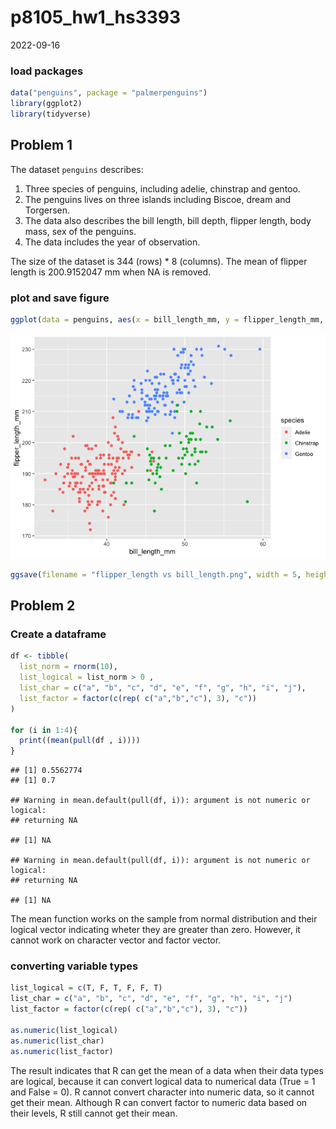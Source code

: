 p8105_hw1_hs3393
================
2022-09-16

### load packages

``` r
data("penguins", package = "palmerpenguins")
library(ggplot2)
library(tidyverse)
```

## Problem 1

The dataset `penguins` describes:

1.  Three species of penguins, including adelie, chinstrap and gentoo.
2.  The penguins lives on three islands including Biscoe, dream and
    Torgersen.
3.  The data also describes the bill length, bill depth, flipper length,
    body mass, sex of the penguins.
4.  The data includes the year of observation.

The size of the dataset is 344 (rows) \* 8 (columns). The mean of
flipper length is 200.9152047 mm when NA is removed.

### plot and save figure

``` r
ggplot(data = penguins, aes(x = bill_length_mm, y = flipper_length_mm, color = species)) + geom_point()
```

![](p8105_hw1_hs3393_files/figure-gfm/unnamed-chunk-2-1.png)<!-- -->

``` r
ggsave(filename = "flipper_length vs bill_length.png", width = 5, height = 2.5)
```

## Problem 2

### Create a dataframe

``` r
df <- tibble(
  list_norm = rnorm(10),
  list_logical = list_norm > 0 ,
  list_char = c("a", "b", "c", "d", "e", "f", "g", "h", "i", "j"),
  list_factor = factor(c(rep( c("a","b","c"), 3), "c"))
)

for (i in 1:4){
  print((mean(pull(df , i))))
}
```

    ## [1] 0.5562774
    ## [1] 0.7

    ## Warning in mean.default(pull(df, i)): argument is not numeric or logical:
    ## returning NA

    ## [1] NA

    ## Warning in mean.default(pull(df, i)): argument is not numeric or logical:
    ## returning NA

    ## [1] NA

The mean function works on the sample from normal distribution and their
logical vector indicating wheter they are greater than zero. However, it
cannot work on character vector and factor vector.

### converting variable types

``` r
list_logical = c(T, F, T, F, F, T)
list_char = c("a", "b", "c", "d", "e", "f", "g", "h", "i", "j")
list_factor = factor(c(rep( c("a","b","c"), 3), "c"))

as.numeric(list_logical)
as.numeric(list_char)
as.numeric(list_factor)
```

The result indicates that R can get the mean of a data when their data
types are logical, because it can convert logical data to numerical data
(True = 1 and False = 0). R cannot convert character into numeric data,
so it cannot get their mean. Although R can convert factor to numeric
data based on their levels, R still cannot get their mean.
